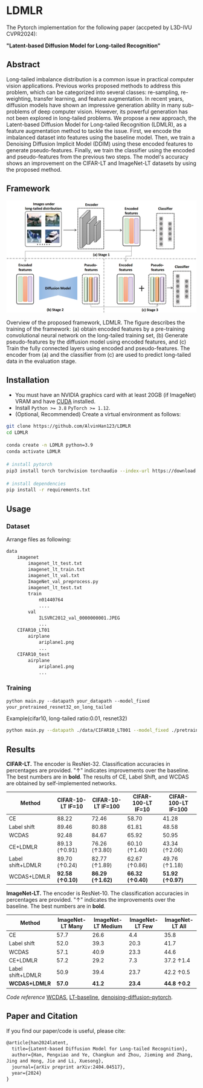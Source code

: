 # LDMLR

The Pytorch implementation for the following paper (accpeted by L3D-IVU CVPR2024):

**"Latent-based Diffusion Model for Long-tailed Recognition"**

## Abstract
Long-tailed imbalance distribution is a common issue in practical computer vision applications. Previous works proposed methods to address this problem, which can be categorized into several classes: re-sampling, re-weighting, transfer learning, and feature augmentation. In recent years, diffusion models have shown an impressive generation ability in many sub-problems of deep computer vision. However, its powerful generation has not been explored in long-tailed problems. We propose a new approach, the Latent-based Diffusion Model for Long-tailed Recognition (LDMLR), as a feature augmentation method to tackle the issue. First, we encode the imbalanced dataset into features using the baseline model. Then, we train a Denoising Diffusion Implicit Model (DDIM) using these encoded features to generate pseudo-features. Finally, we train the classifier using the encoded and pseudo-features from the previous two steps. The model's accuracy shows an improvement on the CIFAR-LT and ImageNet-LT datasets by using the proposed method.

## Framework
<p align="center">
  <img width="850" src="https://github.com/AlvinHan123/LDMLR/blob/main/assets/framework.png"> 
</p>

Overview of the proposed framework, LDMLR. The figure describes the training of the framework: (a) obtain encoded features by a pre-training convolutional neural network on the long-tailed training set, (b) Generate pseudo-features by the diffusion model using encoded features, and (c) Train the fully connected layers using encoded and pseudo-features. The encoder from (a) and the classifier from (c) are used to predict long-tailed data in the evaluation stage.


## Installation
- You must have an NVIDIA graphics card with at least 20GB (if ImageNet) VRAM and have [CUDA](https://developer.nvidia.com/cuda-downloads) installed.
- Install `Python >= 3.8` `PyTorch >= 1.12`.
- (Optional, Recommended) Create a virtual environment as follows:

```sh
git clone https://github.com/AlvinHan123/LDMLR
cd LDMLR

conda create -n LDMLR python=3.9
conda activate LDMLR

# install pytorch
pip3 install torch torchvision torchaudio --index-url https://download.pytorch.org/whl/cu118

# install dependencies
pip install -r requirements.txt
```

## Usage
### Dataset
Arrange files as following:
```plain
data
    imagenet
        imagenet_lt_test.txt
        imagenet_lt_train.txt
        imagenet_lt_val.txt
        ImageNet_val_preprocess.py
        imagenet_lt_test.txt
        train
            n01440764
            ....
        val
            ILSVRC2012_val_0000000001.JPEG
            ...
    CIFAR10_LT01
        airplane
            ariplane1.png
            ...
    CIFAR10_test
        airplane
            ariplane1.png
            ...
```

### Training
 ```
 python main.py --datapath your_datapath --model_fixed your_pretrained_resnet32_on_long_tailed
 ```

Example(cifar10, long-tailed ratio:0.01, resnet32)
```bash
python main.py --datapath ./data/CIFAR10_LT001 --model_fixed ./pretrained_models/resnet32_cifar10_lt001.checkpoint
```

## Results
**CIFAR-LT.**
The encoder is ResNet-32. Classification accuracies in percentages are provided. "↑" indicates improvements over the baseline. The best numbers are in **bold**. The results of CE, Label Shift, and WCDAS are obtained by self-implemented networks.

| Method | CIFAR-10-LT IF=10 | CIFAR-10-LT IF=100 | CIFAR-100-LT IF=10 | CIFAR-100-LT IF=100 |
|--------|-------------------|--------------------|--------------------|---------------------|
| CE     | 88.22             | 72.46              | 58.70              | 41.28               |
| Label shift | 89.46        | 80.88              | 61.81              | 48.58               |
| WCDAS  | 92.48             | 84.67              | 65.92              | 50.95               |
| CE+LDMLR | 89.13 (↑0.91)   | 76.26 (↑3.80)      | 60.10 (↑1.40)      | 43.34 (↑2.06)       |
| Label shift+LDMLR | 89.70 (↑0.24) | 82.77 (↑1.89) | 62.67 (↑0.86)    | 49.76 (↑1.18)       |
| WCDAS+LDMLR | **92.58 (↑0.10)** | **86.29 (↑1.62)** | **66.32 (↑0.40)** | **51.92 (↑0.97)** |

**ImageNet-LT.**
The encoder is ResNet-10. The classification accuracies in percentages are provided. "↑" indicates the improvements over the baseline. The best numbers are in **bold**.

| Method                 | ImageNet-LT Many | ImageNet-LT Medium | ImageNet-LT Few | ImageNet-LT All |
|------------------------|------------------|--------------------|-----------------|-----------------|
| CE                     | 57.7             | 26.6               | 4.4             | 35.8            |
| Label shift            | 52.0             | 39.3               | 20.3            | 41.7            |
| WCDAS                  | 57.1             | 40.9               | 23.3            | 44.6            |
| CE+LDMLR               | 57.2             | 29.2               | 7.3             | 37.2 ↑1.4       |
| Label shift+LDMLR      | 50.9             | 39.4               | 23.7            | 42.2 ↑0.5       |
| **WCDAS+LDMLR**        | **57.0**         | **41.2**           | **23.4**        | **44.8 ↑0.2**   |

*Code reference*
[WCDAS](https://github.com/boranhan/wcdas_code), [LT-baseline](https://github.com/ChangkunYe/MAPLS/), [denoising-diffusion-pytorch](https://github.com/lucidrains/denoising-diffusion-pytorch/tree/main/denoising_diffusion_pytorch).


## Paper and Citation  
If you find our paper/code is useful, please cite:
```
@article{han2024latent,
  title={Latent-based Diffusion Model for Long-tailed Recognition},
  author={Han, Pengxiao and Ye, Changkun and Zhou, Jieming and Zhang, Jing and Hong, Jie and Li, Xuesong},
  journal={arXiv preprint arXiv:2404.04517},
  year={2024}
}
```
